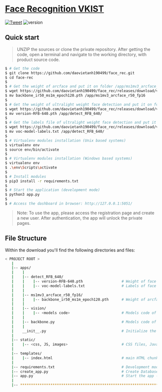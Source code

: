 # [Face Recognition VKIST](http://123.16.55.212:85/) 

 [![Tweet](https://img.shields.io/twitter/url/http/shields.io.svg?style=social&logo=twitter)](https://twitter.com/daovietanh99)
 ![version](https://img.shields.io/badge/version-1.0.1-blue.svg) 
 
 ## Quick start

> UNZIP the sources or clone the private repository. After getting the code, open a terminal and navigate to the working directory, with product source code.

```bash
$ # Get the code
$ git clone https://github.com/daovietanh190499/face_rec.git
$ cd face-rec
$
$ # Get the weight of arcface and put it on folder /app/ms1mv3_arcface_r50_fp16
$ wget https://github.com/daovietanh190499/face_rec/releases/download/v1.0.0/backbone_ir50_ms1m_epoch120.pth
$ mv backbone_ir50_ms1m_epoch120.pth /app/ms1mv3_arcface_r50_fp16
$
$ # Get the weight of ultralight weight face detection and put it on folder /app/detect_RFB_640
$ wget https://github.com/daovietanh190499/face_rec/releases/download/v1.0.0/version-RFB-640.pth
$ mv version-RFB-640.pth /app/detect_RFB_640/
$
$ # Get the labels file of ultralight weight face detection and put it on folder /app/detect_RFB_640
$ wget https://github.com/daovietanh190499/face_rec/releases/download/v1.0.0/voc-model-labels.txt
$ mv voc-model-labels.txt /app/detect_RFB_640/
$
$ # Virtualenv modules installation (Unix based systems)
$ virtualenv env
$ source env/bin/activate
$
$ # Virtualenv modules installation (Windows based systems)
$ virtualenv env
$ .\env\Scripts\activate
$
$ # Install modules
$ pip3 install -r requirements.txt
$
$ # Start the application (development mode)
$ python3 app.py
$
$ # Access the dashboard in browser: http://127.0.0.1:5051/
```

> Note: To use the app, please access the registration page and create a new user. After authentication, the app will unlock the private pages.


## File Structure
Within the download you'll find the following directories and files:

```bash
< PROJECT ROOT >
   |
   |-- apps/
   |    |
   |    |-- detect_RFB_640/                
   |    |    |-- version-RFB-640.pth                  # Weight of face detection model
   |    |    |-- voc-model-labels.txt                 # Labels of face detection model 
   |    |
   |    |-- ms1mv3_arcface_r50_fp16/       
   |    |    |-- backbone_ir50_ms1m_epoch120.pth      # Weight of arcface model
   |    |
   |    |-- vision/
   |    |    |-- <models code>                        # Models code of face detection
   |    |
   |    |-- backbone.py                               # Models code of arcface
   |    |
   |    __init__.py                                   # Initialize the app
   |
   |-- static/
   |    |-- <css, JS, images>                         # CSS files, Javascripts files
   |
   |-- templates/                   
   |    |-- index.html                                # main HTML chunks and components
   |
   |-- requirements.txt                               # Development modules
   |-- create_app.py                                  # Create Database, Configure the app
   |-- app.py                                         # Start the app - WSGI gateway - SocketIO gateway
   |
   |-- ************************************************************************
```
